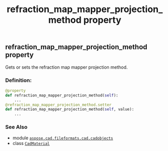 ﻿---
title: refraction_map_mapper_projection_method property
second_title: Aspose.CAD for Python via .NET API References
description: 
type: docs
weight: 930
url: /python-net/aspose.cad.fileformats.cad.cadobjects/cadmaterial/refraction_map_mapper_projection_method/
is_root: false
---

## refraction_map_mapper_projection_method property


Gets or sets the refraction map mapper projection method.
### Definition:
```python
@property
def refraction_map_mapper_projection_method(self):
    ...
@refraction_map_mapper_projection_method.setter
def refraction_map_mapper_projection_method(self, value):
    ...
```

### See Also
* module [`aspose.cad.fileformats.cad.cadobjects`](../../)
* class [`CadMaterial`](/cad/python-net/aspose.cad.fileformats.cad.cadobjects/cadmaterial)
